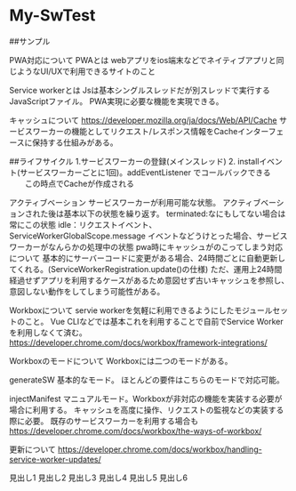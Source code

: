 # My-SwTest
##サンプル

PWA対応について
PWAとは
webアプリをios端末などでネイティブアプリと同じようなUI/UXで利用できるサイトのこと

Service workerとは Jsは基本シングルスレッドだが別スレッドで実行するJavaScriptファイル。 PWA実現に必要な機能を実現できる。

キャッシュについて https://developer.mozilla.org/ja/docs/Web/API/Cache サービスワーカーの機能としてリクエスト/レスポンス情報をCacheインターフェースに保持する仕組みがある。

##ライフサイクル 1.サービスワーカーの登録(メインスレッド) 2. installイベント(サービスワーカーごとに1回)。addEventListener でコールバックできる 　　この時点でCacheが作成される

アクティブベーション サービスワーカーが利用可能な状態。 アクティブベーションされた後は基本以下の状態を繰り返す。 terminated:なにもしてない場合は常にこの状態 idle：リクエストイベント、ServiceWorkerGlobalScope.message イベントなどうけとった場合、サービスワーカーがなんらかの処理中の状態
pwa時にキャッシュがのこってしまう対応について 基本的にサーバーコードに変更がある場合、24時間ごとに自動更新してくれる。(ServiceWorkerRegistration.update()の仕様) ただ、運用上24時間経過せずアプリを利用するケースがあるため意図せず古いキャッシュを参照し、 意図しない動作をしてしまう可能性がある。

Workboxについて
servie workerを気軽に利用できるようにしたモジュールセットのこと。 Vue CLIなどでは基本これを利用することで自前でService Workerを利用しなくて済む。 https://developer.chrome.com/docs/workbox/framework-integrations/

Workboxのモードについて
Workboxには二つのモードがある。

generateSW 基本的なモード。 ほとんどの要件はこちらのモードで対応可能。

injectManifest マニュアルモード。Workboxが非対応の機能を実装する必要が場合に利用する。 キャッシュを高度に操作、リクエストの監視などの実装する際に必要。 既存のサービスワーカーを利用する場合も https://developer.chrome.com/docs/workbox/the-ways-of-workbox/

更新について
https://developer.chrome.com/docs/workbox/handling-service-worker-updates/

見出し1
見出し2
見出し3
見出し4
見出し5
見出し6
